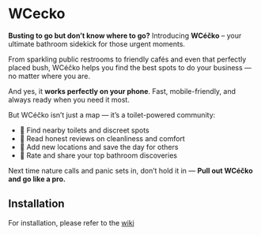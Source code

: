 # WCecko

**Busting to go but don’t know where to go?**
Introducing **WCéčko** – your ultimate bathroom sidekick for those urgent moments.

From sparkling public restrooms to friendly cafés and even that perfectly placed bush, WCéčko helps you find the best spots to do your business — no matter where you are.

And yes, it **works perfectly on your phone**. Fast, mobile-friendly, and always ready when you need it most.

But WCéčko isn’t just a map — it’s a toilet-powered community:
- 🚽 Find nearby toilets and discreet spots
- 🧻 Read honest reviews on cleanliness and comfort
- 📍 Add new locations and save the day for others
- 🌟 Rate and share your top bathroom discoveries

Next time nature calls and panic sets in, don’t hold it in — **Pull out WCéčko and go like a pro.**

## Installation

For installation, please refer to the [wiki](https://github.com/Fidasek009/WCecko/wiki#installation)
